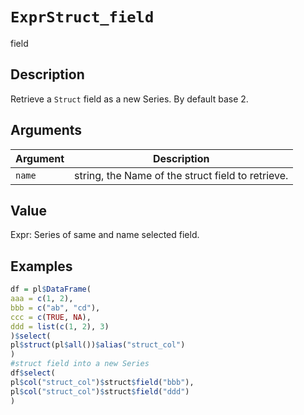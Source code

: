 # `ExprStruct_field`

field


## Description

Retrieve a `Struct` field as a new Series.
 By default base 2.


## Arguments

Argument      |Description
------------- |----------------
`name`     |     string, the Name of the struct field to retrieve.


## Value

Expr: Series of same and name selected field.


## Examples

```r
df = pl$DataFrame(
aaa = c(1, 2),
bbb = c("ab", "cd"),
ccc = c(TRUE, NA),
ddd = list(c(1, 2), 3)
)$select(
pl$struct(pl$all())$alias("struct_col")
)
#struct field into a new Series
df$select(
pl$col("struct_col")$struct$field("bbb"),
pl$col("struct_col")$struct$field("ddd")
)
```


